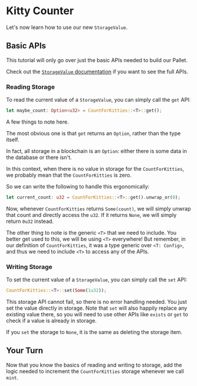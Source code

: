 # Kitty Counter

Let's now learn how to use our new `StorageValue`.

## Basic APIs

This tutorial will only go over just the basic APIs needed to build our Pallet.

Check out the [`StorageValue` documentation](https://docs.rs/frame-support/38.0.0/frame_support/storage/types/struct.StorageValue.html) if you want to see the full APIs.

### Reading Storage

To read the current value of a `StorageValue`, you can simply call the `get` API:

```rust
let maybe_count: Option<u32> = CountForKitties::<T>::get();
```

A few things to note here.

The most obvious one is that `get` returns an `Option`, rather than the type itself.

In fact, all storage in a blockchain is an `Option`: either there is some data in the database or there isn't.

In this context, when there is no value in storage for the `CountForKitties`, we probably mean that the `CountForKitties` is zero.

So we can write the following to handle this ergonomically:

```rust
let current_count: u32 = CountForKitties::<T>::get().unwrap_or(0);
```

Now, whenever `CountForKitties` returns `Some(count)`, we will simply unwrap that count and directly access the `u32`. If it returns `None`, we will simply return `0u32` instead.

The other thing to note is the generic `<T>` that we need to include. You better get used to this, we will be using `<T>` everywhere! But remember, in our definition of `CountForKitties`, it was a type generic over `<T: Config>`, and thus we need to include `<T>` to access any of the APIs.

### Writing Storage

To set the current value of a `StorageValue`, you can simply call the `set` API:

```rust
CountForKitties::<T>::set(Some(1u32));
```

This storage API cannot fail, so there is no error handling needed. You just set the value directly in storage. Note that `set` will also happily replace any existing value there, so you will need to use other APIs like `exists` or `get` to check if a value is already in storage.

If you `set` the storage to `None`, it is the same as deleting the storage item.

## Your Turn

Now that you know the basics of reading and writing to storage, add the logic needed to increment the `CountForKitties` storage whenever we call `mint`.
